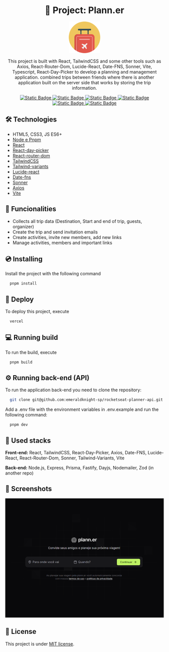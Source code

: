 <div align="center">
  <h1>🔴 Project: Plann.er</h1>
</div>

<div align="center">
  <img width="100" title="plann.er logo" src=".github/logo.png"/>
</div>

<div align="center">
  <p>
    This project is built with React, TailwindCSS and some other tools such as Axios, React-Router-Dom, Lucide-React, Date-FNS, Sonner, Vite, Typescript, React-Day-Picker to develop a planning and management application. combined trips between friends where there is another application built on the server side that works by storing the trip information.
  </p>
</div>

<div align="center">
  <a href="https://www.npmjs.com/package/pnpm" target="_blank">
    <img alt="Static Badge" src="https://img.shields.io/badge/pnpm-v9.6.0-green">
  </a>
  <a href="https://www.npmjs.com/package/react" target="_blank">
    <img alt="Static Badge" src="https://img.shields.io/badge/react-18.3.1-3581f2">
  </a>
  <a href="https://www.npmjs.com/package/tailwindcss" target="_blank">
    <img alt="Static Badge" src="https://img.shields.io/badge/tailwindcss-3.4.4-yellow">
  </a>
  <a href="https://www.npmjs.com/package/axios" target="_blank">
    <img alt="Static Badge" src="https://img.shields.io/badge/axios-1.7.2-ae34eb.svg">
  </a>
  <a href="https://choosealicense.com/" target="_blank">
    <img alt="Static Badge" src="https://img.shields.io/badge/License-MIT-green.svg">
  </a>
  <a href="https://vercel.com/" target="_blank">
    <img alt="Static Badge" src="https://img.shields.io/badge/Vercel-black?style=flat&logo=Vercel&logoColor=white">
  </a>
</div>

## 🛠️ Technologies

- HTML5, CSS3, JS ES6+
- [Node e Pnpm](https://nodejs.org/)
- [React](https://react.dev/)
- [React-day-picker](https://github.com/gpbl/react-day-picker)
- [React-router-dom](https://reactrouter.com/en/main)
- [TailwindCSS](https://tailwindcss.com/docs/installation)
- [Tailwind-variants](https://www.tailwind-variants.org/)
- [Lucide-react](https://lucide.dev/guide/packages/lucide-react)
- [Date-fns](https://date-fns.org/)
- [Sonner](https://sonner.emilkowal.ski/)
- [Axios](https://axios-http.com/ptbr/docs/intro)
- [Vite](https://vitejs.dev/)

## 📣 Funcionalities

- Collects all trip data (Destination, Start and end of trip, guests, organizer)
- Create the trip and send invitation emails
- Create activities, invite new members, add new links
- Manage activities, members and important links

## 💿 Installing

Install the project with the following command

```bash
  pnpm install
```
## 🚀 Deploy

To deploy this project, execute

```bash
  vercel
```
## 💻 Running build

To run the build, execute

```bash
  pnpm build
```
## ⚙️ Running back-end (API)

To run the application back-end you need to clone the repository:

```bash
  git clone git@github.com:emeraldknight-sp/rocketseat-planner-api.git
```
Add a .env file with the environment variables in .env.example and run the following command:

```bash
  pnpm dev
```
## 🧰 Used stacks

**Front-end:** React, TailwindCSS, React-Day-Picker, Axios, Date-FNS, Lucide-React, React-Router-Dom, Sonner, Tailwind-Variants, Vite

**Back-end:** Node.js, Express, Prisma, Fastify, Dayjs, Nodemailer, Zod (in another repo)

## 📸 Screenshots

![Layout](.github/layout.png)

## 📝 License

This project is under [MIT license](LICENSE).